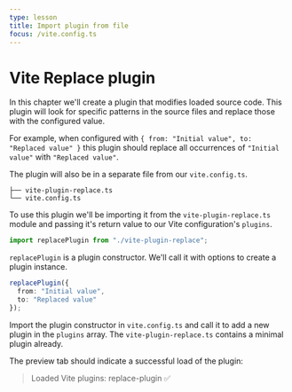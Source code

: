 ```yaml
---
type: lesson
title: Import plugin from file
focus: /vite.config.ts
---
```


# Vite Replace plugin

In this chapter we'll create a plugin that modifies loaded source code. This plugin will look for specific patterns in the source files and replace those with the configured value.

For example, when configured with `{ from: "Initial value", to: "Replaced value" }` this plugin should replace all occurrences of `"Initial value"` with `"Replaced value"`.

The plugin will also be in a separate file from our `vite.config.ts`.

```
├── vite-plugin-replace.ts
└── vite.config.ts
```

To use this plugin we'll be importing it from the `vite-plugin-replace.ts` module and passing it's return value to our Vite configuration's `plugins`.

```ts
import replacePlugin from "./vite-plugin-replace";
```

`replacePlugin` is a plugin constructor. We'll call it with options to create a plugin instance.

```ts
replacePlugin({
  from: "Initial value",
  to: "Replaced value"
});
```

Import the plugin constructor in `vite.config.ts` and call it to add a new plugin in the `plugins` array. The `vite-plugin-replace.ts` contains a minimal plugin already.

The preview tab should indicate a successful load of the plugin:

> Loaded Vite plugins: replace-plugin ✅
